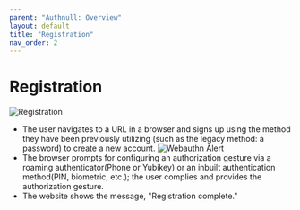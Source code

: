```yaml
---
parent: "Authnull: Overview"
layout: default
title: "Registration"
nav_order: 2
---
```



# Registration

![Registration](../../../assets/images/Registration.png)

* The user navigates to a URL in a browser and signs up using the method they have been previously utilizing (such as the legacy method: a password) to create a new account.
![Webauthn Alert](../../../assets/images/webauthnalert.png)
* The browser prompts for configuring an authorization gesture via a roaming authenticator(Phone or Yubikey) or an inbuilt authentication method(PIN, biometric, etc.);
the user complies and provides the authorization gesture.  
* The website shows the message, "Registration complete."
